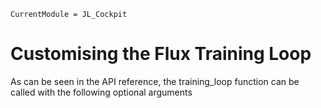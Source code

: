 ```@meta
CurrentModule = JL_Cockpit
```


# Customising the Flux Training Loop

As can be seen in the API reference, the training_loop function can be called with the following optional arguments

    